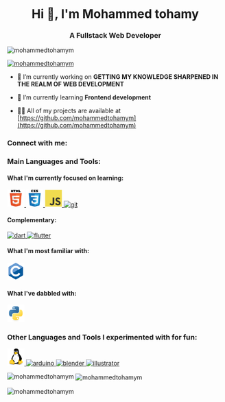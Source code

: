 <h1 align="center">Hi 👋, I'm Mohammed tohamy</h1>
<h3 align="center">A Fullstack Web Developer</h3>

<p align="left"> <img src="https://komarev.com/ghpvc/?username=mohammedtohamym&label=Profile%20views&color=0e75b6&style=flat" alt="mohammedtohamym" /> </p>

<p align="left"> <a href="https://github.com/ryo-ma/github-profile-trophy"><img src="https://github-profile-trophy.vercel.app/?username=mohammedtohamym" alt="mohammedtohamym" /></a> </p>

- 🔭 I’m currently working on **GETTING MY KNOWLEDGE SHARPENED IN THE REALM OF WEB DEVELOPMENT**

- 🌱 I’m currently learning **Frontend development**

- 👨‍💻 All of my projects are available at [https://github.com/mohammedtohamym](https://github.com/mohammedtohamym)

<h3 align="left">Connect with me:</h3>
<p align="left">
</p>

<h3 align="left">Main Languages and Tools:</h3>
<p align="left">
  <h4>What I'm currently focused on learning:</h4>
  <!--- html --->
  <a href="https://www.w3.org/html/" target="_blank" rel="noreferrer"> <img src="https://raw.githubusercontent.com/devicons/devicon/master/icons/html5/html5-original-wordmark.svg" alt="html5" width="40" height="40"/> </a>
  <!--- CSS --->
  <a href="https://www.w3schools.com/css/" target="_blank" rel="noreferrer"> <img src="https://raw.githubusercontent.com/devicons/devicon/master/icons/css3/css3-original-wordmark.svg" alt="css3" width="40" height="40"/> </a> 
  <!--- javascript --->
  <a href="https://developer.mozilla.org/en-US/docs/Web/JavaScript" target="_blank" rel="noreferrer"> <img src="https://raw.githubusercontent.com/devicons/devicon/master/icons/javascript/javascript-original.svg" alt="javascript" width="40" height="40"/> </a>
    <!--- git --->
  <a href="https://git-scm.com/" target="_blank" rel="noreferrer"> <img src="https://www.vectorlogo.zone/logos/git-scm/git-scm-icon.svg" alt="git" width="40" height="40"/> </a>
  <h4>Complementary:</h4>
  <!--- Dart --->
  <a href="https://dart.dev" target="_blank" rel="noreferrer"> <img src="https://www.vectorlogo.zone/logos/dartlang/dartlang-icon.svg" alt="dart" width="40" height="40"/> </a>
  <!--- flutter --->
  <a href="https://flutter.dev" target="_blank" rel="noreferrer"> <img src="https://www.vectorlogo.zone/logos/flutterio/flutterio-icon.svg" alt="flutter" width="40" height="40"/> </a> 
  <h4>What I'm most familiar with:</h4>
  <!--- C --->
  <a href="https://www.cprogramming.com/" target="_blank" rel="noreferrer"> <img src="https://raw.githubusercontent.com/devicons/devicon/master/icons/c/c-original.svg" alt="c" width="40" height="40"/> </a>
  <h4>What I've dabbled with:</h4>
  <!--- python --->
  <a href="https://www.python.org" target="_blank" rel="noreferrer"> <img src="https://raw.githubusercontent.com/devicons/devicon/master/icons/python/python-original.svg" alt="python" width="40" height="40"/> </a> 
</p>
<h3 align="left">Other Languages and Tools I experimented with for fun:</h3>
<p align="left">
  <!--- linux --->
  <a href="https://www.linux.org/" target="_blank" rel="noreferrer"> <img src="https://raw.githubusercontent.com/devicons/devicon/master/icons/linux/linux-original.svg" alt="linux" width="40" height="40"/> </a>
  <!--- Embedded Systems world --->
  <a href="https://www.arduino.cc/" target="_blank" rel="noreferrer"> <img src="https://cdn.worldvectorlogo.com/logos/arduino-1.svg" alt="arduino" width="40" height="40"/> </a>
  <!--- blender --->
  <a href="https://www.blender.org/" target="_blank" rel="noreferrer"> <img src="https://download.blender.org/branding/community/blender_community_badge_white.svg" alt="blender" width="40" height="40"/> </a>
  <!--- illustrator --->
  <a href="https://www.adobe.com/in/products/illustrator.html" target="_blank" rel="noreferrer"> <img src="https://www.vectorlogo.zone/logos/adobe_illustrator/adobe_illustrator-icon.svg" alt="illustrator" width="40" height="40"/> </a>
</p>

<p><img align="left" src="https://github-readme-stats.vercel.app/api/top-langs?username=mohammedtohamym&show_icons=true&locale=en&layout=compact" alt="mohammedtohamym" /></p>

<p>&nbsp;<img align="center" src="https://github-readme-stats.vercel.app/api?username=mohammedtohamym&show_icons=true&locale=en" alt="mohammedtohamym" /></p>

<p><img align="center" src="https://github-readme-streak-stats.herokuapp.com/?user=mohammedtohamym&" alt="mohammedtohamym" /></p>


<!---
- 👋 Hi
- 👀 I’m mohammed tohamy
- 🌱 I’m currently learning Software engineering
- 💞️ I strive to be the best version of myself
- 📫 Hope we can make the world a better place
--->

<!---
mohammedtohamym/mohammedtohamym is a ✨ special ✨ repository because its `README.md` (this file) appears on your GitHub profile.
You can click the Preview link to take a look at your changes.
--->
